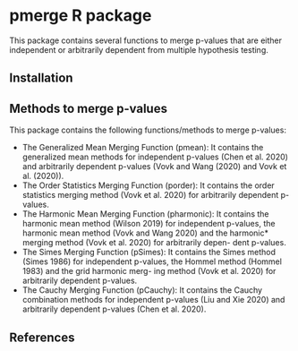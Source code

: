 # pmerge R package

This package contains several functions to merge p-values that are either independent or arbitrarily dependent from multiple hypothesis testing.

## Installation

## Methods to merge p-values
This package contains the following functions/methods to merge p-values:
* The Generalized Mean Merging Function (pmean): It contains the generalized mean methods for independent p-values (Chen et al. 2020) and arbitrarily dependent p-values (Vovk and Wang (2020) and Vovk et al. (2020)).
* The Order Statistics Merging Function (porder): It contains the order statistics merging method (Vovk et al. 2020) for arbitrarily dependent p-values.
* The Harmonic Mean Merging Function (pharmonic): It contains the harmonic mean method (Wilson 2019) for independent p-values, the harmonic mean method (Vovk and Wang 2020) and the harmonic* merging method (Vovk et al. 2020) for arbitrarily depen- dent p-values.
* The Simes Merging Function (pSimes): It contains the Simes method (Simes 1986) for independent p-values, the Hommel method (Hommel 1983) and the grid harmonic merg- ing method (Vovk et al. 2020) for arbitrarily dependent p-values.
* The Cauchy Merging Function (pCauchy): It contains the Cauchy combination methods for independent p-values (Liu and Xie 2020) and arbitrarily dependent p-values (Chen et al. 2020).
## References
